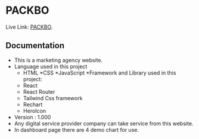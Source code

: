 # PACKBO 

Live Link: [PACKBO](https://packbo.netlify.app/).

## Documentation

* This is a marketing agency website.
* Language used in this project
    * HTML
    *CSS
    *JavaScript
*Framework and Library used in this project:     
    * React 
    * React Router
    * Tailwind Css framework 
    * Rechart 
    * HeroIcon 
* Version : 1.000
* Any digital service provider company can take service from this website. 
* In dashboard page there are 4 demo chart for use. 

